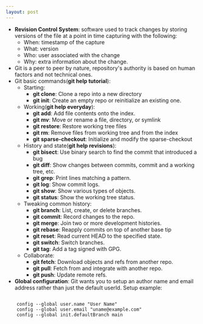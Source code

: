 ```yaml
---
layout: post
---
```



- **Revision Control System**: software used to track changes by storing versions of the file at a point in time capturing with the following:
    - When: timestamp of the capture 
    - What: version
    - Who: user associated with the change
    - Why: extra information about the change. 
- Git is a peer to peer by nature, repository's authority is based on human factors and not technical ones.
- Git basic commands(**git help tutorial**):
    - Starting: 
        - **git clone**: Clone a repo into a new directory
        - **git init**: Create an empty repo or reinitialize an existing one.
    - Working(**git help everyday**):
        - **git add**: Add file contents onto the index.
        - **git mv**: Move or rename a file, directory, or symlink
        - **git restore**: Restore working tree files
        - **git rm**: Remove files from working tree and from the index
        - **git sparse-checkout**: Initialize and modify the sparse-checkout 
    - History and state(**git help revisions**):
        - **git bisect**: Use binary search to find the commit that introduced a bug
        - **git diff**: Show changes between commits, commit and a working tree, etc.
        - **git grep**: Print lines matching a pattern.
        - **git log**: Show commit logs.
        - **git show**: Show various types of objects.
        - **git status**: Show the working tree status.    
    - Tweaking common history:
        - **git branch**: List, create, or delete branches.
        - **git commit**: Record changes to the repo.
        - **git merge**: Join two or more development histories. 
        - **git rebase**: Reapply commits on top of another base tip
        - **git reset**: Read current HEAD to the specified state.
        - **git switch**: Switch branches.
        - **git tag**: Add a tag signed with GPG.
    - Collaborate: 
        - **git fetch**: Download objects and refs from another repo.
        - **git pull**: Fetch from and integrate with another repo.
        - **git push**: Update remote refs. 
- **Global configuration**: Git wants you to setup an author name and email address rather than just the default userId. Setup example: <br>
<code> 
    config --global user.name "User Name" 
    config --global user.email "uname@example.com" 
    config --global init.defaultBranch main
</code>